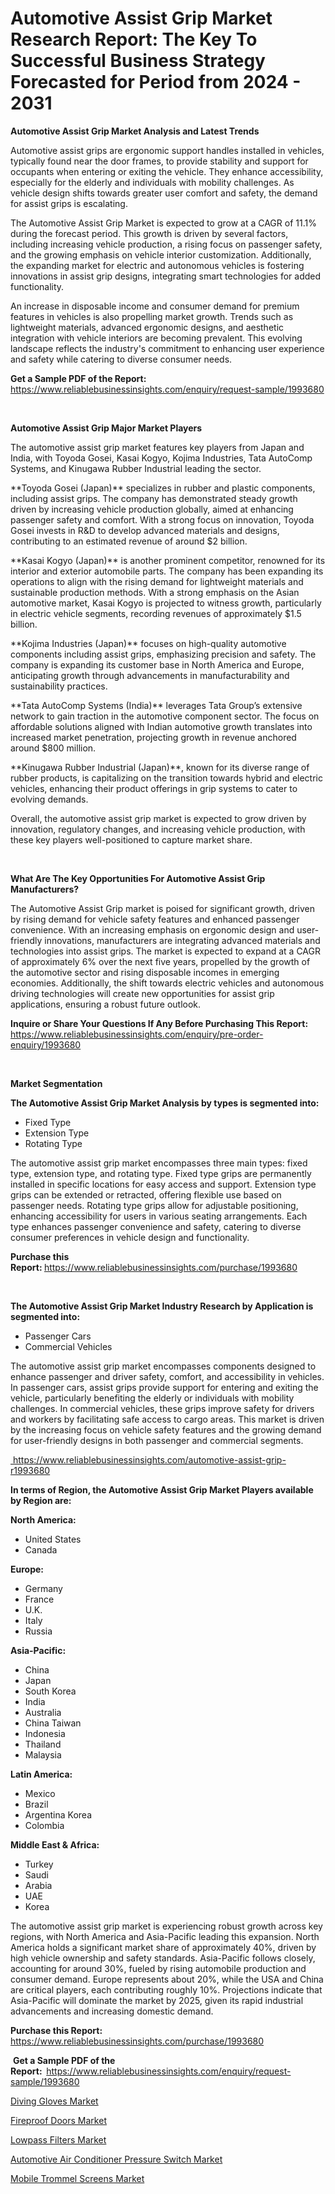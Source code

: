<p><h1>Automotive Assist Grip Market Research Report: The Key To Successful Business Strategy Forecasted for Period from 2024 - 2031</h1></p><p><strong>Automotive Assist Grip Market Analysis and Latest Trends</strong></p>
<p><p>Automotive assist grips are ergonomic support handles installed in vehicles, typically found near the door frames, to provide stability and support for occupants when entering or exiting the vehicle. They enhance accessibility, especially for the elderly and individuals with mobility challenges. As vehicle design shifts towards greater user comfort and safety, the demand for assist grips is escalating.</p><p>The Automotive Assist Grip Market is expected to grow at a CAGR of 11.1% during the forecast period. This growth is driven by several factors, including increasing vehicle production, a rising focus on passenger safety, and the growing emphasis on vehicle interior customization. Additionally, the expanding market for electric and autonomous vehicles is fostering innovations in assist grip designs, integrating smart technologies for added functionality. </p><p>An increase in disposable income and consumer demand for premium features in vehicles is also propelling market growth. Trends such as lightweight materials, advanced ergonomic designs, and aesthetic integration with vehicle interiors are becoming prevalent. This evolving landscape reflects the industry's commitment to enhancing user experience and safety while catering to diverse consumer needs.</p></p>
<p><strong>Get a Sample PDF of the Report:&nbsp;</strong> <a href="https://www.reliablebusinessinsights.com/enquiry/request-sample/1993680?utm_campaign=1091&utm_medium=2&utm_source=Github&utm_content=ia&utm_term=25102024&utm_id=automotive-assist-grip">https://www.reliablebusinessinsights.com/enquiry/request-sample/1993680</a></p>
<p>&nbsp;</p>
<p><strong>Automotive Assist Grip Major Market Players</strong></p>
<p><p>The automotive assist grip market features key players from Japan and India, with Toyoda Gosei, Kasai Kogyo, Kojima Industries, Tata AutoComp Systems, and Kinugawa Rubber Industrial leading the sector.</p><p>**Toyoda Gosei (Japan)** specializes in rubber and plastic components, including assist grips. The company has demonstrated steady growth driven by increasing vehicle production globally, aimed at enhancing passenger safety and comfort. With a strong focus on innovation, Toyoda Gosei invests in R&D to develop advanced materials and designs, contributing to an estimated revenue of around $2 billion.</p><p>**Kasai Kogyo (Japan)** is another prominent competitor, renowned for its interior and exterior automobile parts. The company has been expanding its operations to align with the rising demand for lightweight materials and sustainable production methods. With a strong emphasis on the Asian automotive market, Kasai Kogyo is projected to witness growth, particularly in electric vehicle segments, recording revenues of approximately $1.5 billion.</p><p>**Kojima Industries (Japan)** focuses on high-quality automotive components including assist grips, emphasizing precision and safety. The company is expanding its customer base in North America and Europe, anticipating growth through advancements in manufacturability and sustainability practices.</p><p>**Tata AutoComp Systems (India)** leverages Tata Group’s extensive network to gain traction in the automotive component sector. The focus on affordable solutions aligned with Indian automotive growth translates into increased market penetration, projecting growth in revenue anchored around $800 million.</p><p>**Kinugawa Rubber Industrial (Japan)**, known for its diverse range of rubber products, is capitalizing on the transition towards hybrid and electric vehicles, enhancing their product offerings in grip systems to cater to evolving demands.</p><p>Overall, the automotive assist grip market is expected to grow driven by innovation, regulatory changes, and increasing vehicle production, with these key players well-positioned to capture market share.</p></p>
<p>&nbsp;</p>
<p><strong>What Are The Key Opportunities For Automotive Assist Grip Manufacturers?</strong></p>
<p><p>The Automotive Assist Grip market is poised for significant growth, driven by rising demand for vehicle safety features and enhanced passenger convenience. With an increasing emphasis on ergonomic design and user-friendly innovations, manufacturers are integrating advanced materials and technologies into assist grips. The market is expected to expand at a CAGR of approximately 6% over the next five years, propelled by the growth of the automotive sector and rising disposable incomes in emerging economies. Additionally, the shift towards electric vehicles and autonomous driving technologies will create new opportunities for assist grip applications, ensuring a robust future outlook.</p></p>
<p><strong>Inquire or Share Your Questions If Any Before Purchasing This Report:</strong> <a href="https://www.reliablebusinessinsights.com/enquiry/pre-order-enquiry/1993680?utm_campaign=1091&utm_medium=2&utm_source=Github&utm_content=ia&utm_term=25102024&utm_id=automotive-assist-grip">https://www.reliablebusinessinsights.com/enquiry/pre-order-enquiry/1993680</a></p>
<p>&nbsp;</p>
<p><strong>Market Segmentation</strong></p>
<p><strong>The Automotive Assist Grip Market Analysis by types is segmented into:</strong></p>
<p><ul><li>Fixed Type</li><li>Extension Type</li><li>Rotating Type</li></ul></p>
<p><p>The automotive assist grip market encompasses three main types: fixed type, extension type, and rotating type. Fixed type grips are permanently installed in specific locations for easy access and support. Extension type grips can be extended or retracted, offering flexible use based on passenger needs. Rotating type grips allow for adjustable positioning, enhancing accessibility for users in various seating arrangements. Each type enhances passenger convenience and safety, catering to diverse consumer preferences in vehicle design and functionality.</p></p>
<p><strong>Purchase this Report:&nbsp;</strong><a href="https://www.reliablebusinessinsights.com/purchase/1993680?utm_campaign=1091&utm_medium=2&utm_source=Github&utm_content=ia&utm_term=25102024&utm_id=automotive-assist-grip">https://www.reliablebusinessinsights.com/purchase/1993680</a></p>
<p>&nbsp;</p>
<p><strong>The Automotive Assist Grip Market Industry Research by Application is segmented into:</strong></p>
<p><ul><li>Passenger Cars</li><li>Commercial Vehicles</li></ul></p>
<p><p>The automotive assist grip market encompasses components designed to enhance passenger and driver safety, comfort, and accessibility in vehicles. In passenger cars, assist grips provide support for entering and exiting the vehicle, particularly benefiting the elderly or individuals with mobility challenges. In commercial vehicles, these grips improve safety for drivers and workers by facilitating safe access to cargo areas. This market is driven by the increasing focus on vehicle safety features and the growing demand for user-friendly designs in both passenger and commercial segments.</p></p>
<p><a href="https://www.reliablebusinessinsights.com/automotive-assist-grip-r1993680?utm_campaign=1091&utm_medium=2&utm_source=Github&utm_content=ia&utm_term=25102024&utm_id=automotive-assist-grip">&nbsp;https://www.reliablebusinessinsights.com/automotive-assist-grip-r1993680</a></p>
<p><strong>In terms of Region, the Automotive Assist Grip Market Players available by Region are:</strong></p>
<p>
    <p> <strong> North America: </strong>
        <ul>
            <li>United States</li>
            <li>Canada</li>
        </ul>
        </p> 
    <p> <strong> Europe: </strong>
        <ul>
            <li>Germany</li>
            <li>France</li>
            <li>U.K.</li>
            <li>Italy</li>
            <li>Russia</li>
        </ul>
        </p> 
    <p> <strong> Asia-Pacific: </strong>
        <ul>
            <li>China</li>
            <li>Japan</li>
            <li>South Korea</li>
            <li>India</li>
            <li>Australia</li>
            <li>China Taiwan</li>
            <li>Indonesia</li>
            <li>Thailand</li>
            <li>Malaysia</li>
        </ul>
        </p> 
    <p> <strong> Latin America: </strong>
        <ul>
            <li>Mexico</li>
            <li>Brazil</li>
            <li>Argentina Korea</li>
            <li>Colombia</li>
        </ul>
        </p> 
    <p> <strong> Middle East & Africa: </strong>
        <ul>
            <li>Turkey</li>
            <li>Saudi</li>
            <li>Arabia</li>
            <li>UAE</li>
            <li>Korea</li>
        </ul>
    </p>
    </p>
<p><p>The automotive assist grip market is experiencing robust growth across key regions, with North America and Asia-Pacific leading this expansion. North America holds a significant market share of approximately 40%, driven by high vehicle ownership and safety standards. Asia-Pacific follows closely, accounting for around 30%, fueled by rising automobile production and consumer demand. Europe represents about 20%, while the USA and China are critical players, each contributing roughly 10%. Projections indicate that Asia-Pacific will dominate the market by 2025, given its rapid industrial advancements and increasing domestic demand.</p></p>
<p><strong>Purchase this Report: </strong><a href="https://www.reliablebusinessinsights.com/purchase/1993680?utm_campaign=1091&utm_medium=2&utm_source=Github&utm_content=ia&utm_term=25102024&utm_id=automotive-assist-grip">https://www.reliablebusinessinsights.com/purchase/1993680</a></p>
<p>&nbsp;<strong>Get a Sample PDF of the Report:&nbsp;&nbsp;</strong><a href="https://www.reliablebusinessinsights.com/enquiry/request-sample/1993680?utm_campaign=1091&utm_medium=2&utm_source=Github&utm_content=ia&utm_term=25102024&utm_id=automotive-assist-grip">https://www.reliablebusinessinsights.com/enquiry/request-sample/1993680</a></p>
<p><strong></strong></p>
<p><p><a href="https://github.com/keitelmoprotinu/Market-Research-Report-List-1/blob/main/diving-gloves-market.md?utm_campaign=1091&utm_medium=2&utm_source=Github&utm_content=ia&utm_term=25102024&utm_id=automotive-assist-grip">Diving Gloves Market</a></p><p><a href="https://www.linkedin.com/pulse/fireproof-doors-market-innovations-trends-comprehensive-study-tqrlf?utm_campaign=1091&utm_medium=2&utm_source=Github&utm_content=ia&utm_term=25102024&utm_id=automotive-assist-grip">Fireproof Doors Market</a></p><p><a href="https://issuu.com/reportprime-2/docs/lowpass-filters-market-size-2030.pptx?utm_campaign=1091&utm_medium=2&utm_source=Github&utm_content=ia&utm_term=25102024&utm_id=automotive-assist-grip">Lowpass Filters Market</a></p><p><a href="https://github.com/tewellnudorennk/Market-Research-Report-List-1/blob/main/automotive-air-conditioner-pressure-switch-market.md?utm_campaign=1091&utm_medium=2&utm_source=Github&utm_content=ia&utm_term=25102024&utm_id=automotive-assist-grip">Automotive Air Conditioner Pressure Switch Market</a></p><p><a href="https://issuu.com/reportprime-2/docs/mobile-trommel-screens-market-size-2030.pptx?utm_campaign=1091&utm_medium=2&utm_source=Github&utm_content=ia&utm_term=25102024&utm_id=automotive-assist-grip">Mobile Trommel Screens Market</a></p></p>